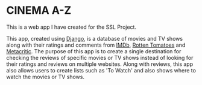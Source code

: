 # CINEMA  A-Z
This is a web app I have created for the SSL Project.

This app, created using [Django](https://www.djangoproject.com), is a database of movies and TV shows along with their ratings and comments from [IMDb](https://imdb.com), [Rotten Tomatoes](https://www.rottentomatoes.com) and [Metacritic](https://www.metacritic.com).
The purpose of this app is to create a single destination for checking the reviews of specific movies or TV shows instead of looking for their ratings and reviews on multiple websites. Along with reviews, this app also allows users to create lists such as 'To Watch' and also shows where to watch the movies or TV shows.
